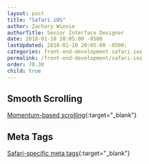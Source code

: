 ```yaml
---
layout: post
title: "Safari iOS"
author: Zachary Winnie
authorTitle: Senior Interface Designer
date: 2018-01-10 20:05:00 -0500
lastUpdated: 2018-01-10 20:05:00 -0500;
categories: front-end-development safari ios
permalink: /front-end-development/safari-ios
order: 70.30
child: true
---
```


## Smooth Scrolling
[Momentum-based scrolling](https://css-tricks.com/snippets/css/momentum-scrolling-on-ios-overflow-elements/){:target="_blank"}

## Meta Tags
[Safari-specific meta tags](https://developer.apple.com/library/content/documentation/AppleApplications/Reference/SafariHTMLRef/Articles/MetaTags.html){:target="_blank"}